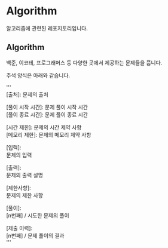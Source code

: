 # Algorithm

알고리즘에 관련된 레포지토리입니다.

## Algorithm 

백준, 이코테, 프로그래머스 등 다양한 곳에서 제공하는 문제들을 풉니다.

주석 양식은 아래와 같습니다. 

'''  
[출처]: 문제의 출처

[풀이 시작 시간]: 문제 풀이 시작 시간  
[풀이 종료 시간]: 문제 풀이 종료 시간  

[시간 제한]: 문제의 시간 제약 사항  
[메모리 제한]: 문제의 메모리 제약 사항  

[입력]:  
문제의 입력   

[출력]:  
문제의 출력 설명  

[제한사항]:  
문제의 제한 사항  

[풀이]:  
[n번째] / 시도한 문제의 풀이  

[제출 이력]:  
[n번째] / 문제 풀이의 결과   
'''
 
